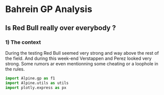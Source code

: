 # Bahrein GP Analysis
## Is Red Bull really over everybody ?
### 1) The context
During the testing Red Bull seemed very strong and way above the rest of the field. And during this week-end Verstappen and Perez looked very strong. Some rumors ar even mentionning some cheating or a loophole in the rules.


```python
import Alpine.gp as f1
import Alpine.utils as utils
import plotly.express as px
```


```python

```
